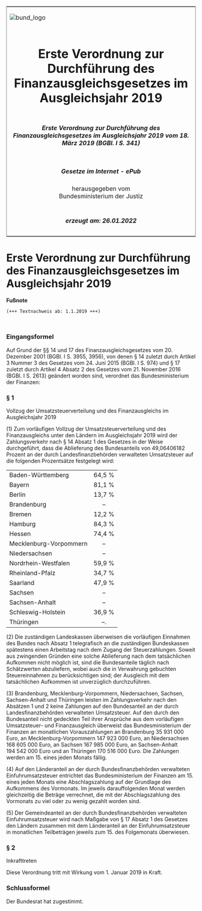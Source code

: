 <span id="DECKBLATT.html"></span>

<table border="0" frame="border" width="100%">

<tr valign="top">

<td align="left">

![bund\_logo](BfJ_2021_Web_de_de.gif)

</td>

<td align="right">

 

</td>

</tr>

<tr align="center" valign="middle">

<td colspan="2">

# Erste Verordnung zur Durchführung des Finanzausgleichsgesetzes im Ausgleichsjahr 2019

</td>

</tr>

<tr align="center" valign="middle">

<td colspan="2">

##### Erste Verordnung zur Durchführung des Finanzausgleichsgesetzes im Ausgleichsjahr 2019 vom 18. März 2019 (BGBl. I S. 341)

</td>

</tr>

<tr align="center" valign="middle">

<td colspan="2">

  
  

##### Gesetze im Internet - ePub  
  
herausgegeben vom  
Bundesministerium der Justiz

</td>

</tr>

<tr align="center" valign="bottom">

<td colspan="2">

  
  

##### erzeugt am: 26.01.2022

</td>

</tr>

</table>

<span id="BJNR034100019.html"></span>

# Erste Verordnung zur Durchführung des Finanzausgleichsgesetzes im Ausgleichsjahr 2019

<div>

  
**Fußnote**

<div class="jnhtml">

<div>

<div class="jurAbsatz">

  

``` 
(+++ Textnachweis ab: 1.1.2019 +++)

 
```

</div>

</div>

</div>

</div>

<span id="BJNR034100019BJNE000100000.html"></span>

### Eingangsformel  

<div>

<div class="jnhtml">

<div>

<div class="jurAbsatz">

Auf Grund der §§ 14 und 17 des Finanzausgleichsgesetzes vom 20. Dezember
2001 (BGBl. I S. 3955, 3956), von denen § 14 zuletzt durch Artikel 3
Nummer 3 des Gesetzes vom 24. Juni 2015 (BGBl. I S. 974) und § 17
zuletzt durch Artikel 4 Absatz 2 des Gesetzes vom 21. November 2016
(BGBl. I S. 2613) geändert worden sind, verordnet das Bundesministerium
der Finanzen:

</div>

</div>

</div>

</div>

<span id="BJNR034100019BJNE000200000.html"></span>

### § 1  
Vollzug der Umsatzsteuerverteilung und des Finanzausgleichs im Ausgleichsjahr 2019

<div>

<div class="jnhtml">

<div>

<div class="jurAbsatz">

(1) Zum vorläufigen Vollzug der Umsatzsteuerverteilung und des
Finanzausgleichs unter den Ländern im Ausgleichsjahr 2019 wird der
Zahlungsverkehr nach § 14 Absatz 1 des Gesetzes in der Weise
durchgeführt, dass die Ablieferung des Bundesanteils von 49,06406182
Prozent an der durch Landesfinanzbehörden verwalteten Umsatzsteuer auf
die folgenden Prozentsätze festgelegt wird:  
  

|                        |        |
| :--------------------- | :----: |
| Baden-Württemberg      | 64,5 % |
| Bayern                 | 81,1 % |
| Berlin                 | 13,7 % |
| Brandenburg            |   –    |
| Bremen                 | 12,2 % |
| Hamburg                | 84,3 % |
| Hessen                 | 74,4 % |
| Mecklenburg-Vorpommern |   –    |
| Niedersachsen          |   –    |
| Nordrhein-Westfalen    | 59,9 % |
| Rheinland-Pfalz        | 34,7 % |
| Saarland               | 47,9 % |
| Sachsen                |   –    |
| Sachsen-Anhalt         |   –    |
| Schleswig-Holstein     | 36,9 % |
| Thüringen              |   –.   |

  

</div>

<div class="jurAbsatz">

(2) Die zuständigen Landeskassen überweisen die vorläufigen Einnahmen
des Bundes nach Absatz 1 telegrafisch an die zuständigen Bundeskassen
spätestens einen Arbeitstag nach dem Zugang der Steuerzahlungen. Soweit
aus zwingenden Gründen eine solche Ablieferung nach dem tatsächlichen
Aufkommen nicht möglich ist, sind die Bundesanteile täglich nach
Schätzwerten abzuliefern, wobei auch die in Verwahrung gebuchten
Steuereinnahmen zu berücksichtigen sind; der Ausgleich mit dem
tatsächlichen Aufkommen ist unverzüglich durchzuführen.

</div>

<div class="jurAbsatz">

(3) Brandenburg, Mecklenburg-Vorpommern, Niedersachsen, Sachsen,
Sachsen-Anhalt und Thüringen leisten im Zahlungsverkehr nach den
Absätzen 1 und 2 keine Zahlungen auf den Bundesanteil an der durch
Landesfinanzbehörden verwalteten Umsatzsteuer. Auf den durch den
Bundesanteil nicht gedeckten Teil ihrer Ansprüche aus dem vorläufigen
Umsatzsteuer- und Finanzausgleich überweist das Bundesministerium der
Finanzen an monatlichen Vorauszahlungen an Brandenburg 35 931 000 Euro,
an Mecklenburg-Vorpommern 147 923 000 Euro, an Niedersachsen 168 605 000
Euro, an Sachsen 167 985 000 Euro, an Sachsen-Anhalt 194 542 000 Euro
und an Thüringen 170 516 000 Euro. Die Zahlungen werden am 15. eines
jeden Monats fällig.

</div>

<div class="jurAbsatz">

(4) Auf den Länderanteil an der durch Bundesfinanzbehörden verwalteten
Einfuhrumsatzsteuer entrichtet das Bundesministerium der Finanzen am 15.
eines jeden Monats eine Abschlagszahlung auf der Grundlage des
Aufkommens des Vormonats. Im jeweils darauffolgenden Monat werden
gleichzeitig die Beträge verrechnet, die mit der Abschlagszahlung des
Vormonats zu viel oder zu wenig gezahlt worden sind.

</div>

<div class="jurAbsatz">

(5) Der Gemeindeanteil an der durch Bundesfinanzbehörden verwalteten
Einfuhrumsatzsteuer wird nach Maßgabe von § 17 Absatz 1 des Gesetzes den
Ländern zusammen mit dem Länderanteil an der Einfuhrumsatzsteuer in
monatlichen Teilbeträgen jeweils zum 15. des Folgemonats überwiesen.

</div>

</div>

</div>

</div>

<span id="BJNR034100019BJNE000300000.html"></span>

### § 2  
Inkrafttreten

<div>

<div class="jnhtml">

<div>

<div class="jurAbsatz">

Diese Verordnung tritt mit Wirkung vom 1. Januar 2019 in Kraft.

</div>

</div>

</div>

</div>

<span id="BJNR034100019BJNE000400000.html"></span>

### Schlussformel  

<div>

<div class="jnhtml">

<div>

<div class="jurAbsatz">

Der Bundesrat hat zugestimmt.

</div>

</div>

</div>

</div>
